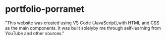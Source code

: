 # portfolio-porramet
"This website was created using VS Code (JavaScript),with HTML and CSS as the main components. It was built solelyby me through self-learning from YouTube and other sources."
